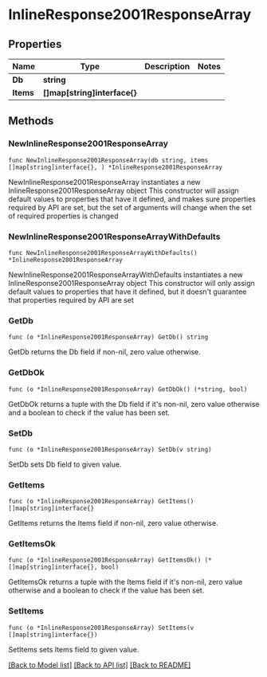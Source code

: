 # InlineResponse2001ResponseArray

## Properties

Name | Type | Description | Notes
------------ | ------------- | ------------- | -------------
**Db** | **string** |  | 
**Items** | **[]map[string]interface{}** |  | 

## Methods

### NewInlineResponse2001ResponseArray

`func NewInlineResponse2001ResponseArray(db string, items []map[string]interface{}, ) *InlineResponse2001ResponseArray`

NewInlineResponse2001ResponseArray instantiates a new InlineResponse2001ResponseArray object
This constructor will assign default values to properties that have it defined,
and makes sure properties required by API are set, but the set of arguments
will change when the set of required properties is changed

### NewInlineResponse2001ResponseArrayWithDefaults

`func NewInlineResponse2001ResponseArrayWithDefaults() *InlineResponse2001ResponseArray`

NewInlineResponse2001ResponseArrayWithDefaults instantiates a new InlineResponse2001ResponseArray object
This constructor will only assign default values to properties that have it defined,
but it doesn't guarantee that properties required by API are set

### GetDb

`func (o *InlineResponse2001ResponseArray) GetDb() string`

GetDb returns the Db field if non-nil, zero value otherwise.

### GetDbOk

`func (o *InlineResponse2001ResponseArray) GetDbOk() (*string, bool)`

GetDbOk returns a tuple with the Db field if it's non-nil, zero value otherwise
and a boolean to check if the value has been set.

### SetDb

`func (o *InlineResponse2001ResponseArray) SetDb(v string)`

SetDb sets Db field to given value.


### GetItems

`func (o *InlineResponse2001ResponseArray) GetItems() []map[string]interface{}`

GetItems returns the Items field if non-nil, zero value otherwise.

### GetItemsOk

`func (o *InlineResponse2001ResponseArray) GetItemsOk() (*[]map[string]interface{}, bool)`

GetItemsOk returns a tuple with the Items field if it's non-nil, zero value otherwise
and a boolean to check if the value has been set.

### SetItems

`func (o *InlineResponse2001ResponseArray) SetItems(v []map[string]interface{})`

SetItems sets Items field to given value.



[[Back to Model list]](../README.md#documentation-for-models) [[Back to API list]](../README.md#documentation-for-api-endpoints) [[Back to README]](../README.md)


